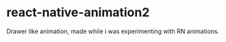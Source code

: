 # react-native-animation2

Drawer like animation, made while i was experimenting with RN animations.
